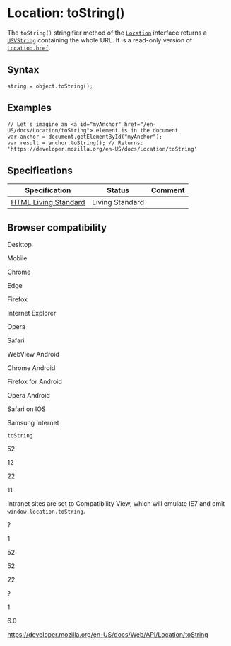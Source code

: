 # Location: toString()

The `toString()` stringifier method of the [`Location`](../location) interface returns a [`USVString`](../usvstring) containing the whole URL. It is a read-only version of [`Location.href`](href).

## Syntax

    string = object.toString();

## Examples

    // Let's imagine an <a id="myAnchor" href="/en-US/docs/Location/toString"> element is in the document
    var anchor = document.getElementById("myAnchor");
    var result = anchor.toString(); // Returns: 'https://developer.mozilla.org/en-US/docs/Location/toString'

## Specifications

<table><thead><tr class="header"><th>Specification</th><th>Status</th><th>Comment</th></tr></thead><tbody><tr class="odd"><td><a href="https://html.spec.whatwg.org/multipage/#dom-location-href">HTML Living Standard</a></td><td><span class="spec-living">Living Standard</span></td><td></td></tr></tbody></table>

## Browser compatibility

Desktop

Mobile

Chrome

Edge

Firefox

Internet Explorer

Opera

Safari

WebView Android

Chrome Android

Firefox for Android

Opera Android

Safari on IOS

Samsung Internet

`toString`

52

12

22

11

Intranet sites are set to Compatibility View, which will emulate IE7 and omit `window.location.toString`.

?

1

52

52

22

?

1

6.0

<a href="https://developer.mozilla.org/en-US/docs/Web/API/Location/toString" class="_attribution-link">https://developer.mozilla.org/en-US/docs/Web/API/Location/toString</a>
